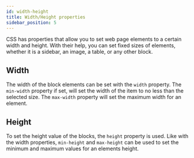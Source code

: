 ```yaml
---
id: width-height
title: Width/Height properties
sidebar_position: 5
---
```


CSS has properties that allow you to set web page elements to a certain width and height. With their help, you can set fixed sizes of elements, whether it is a sidebar, an image, a table, or any other block.

## Width

The width of the block elements can be set with the `width` property. The `min-width` property if set, will set the width of the item to no less than the selected size. The `max-width` property will set the maximum width for an element.

## Height

To set the height value of the blocks, the `height` property is used. Like with the width properties, `min-height` and `max-height` can be used to set the minimum and maximum values for an elements height.
